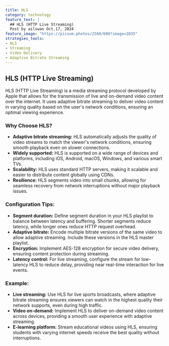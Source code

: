 ```yaml
---
title: HLS
category: technology
feature_text: |
  ## HLS (HTTP Live Streaming)
  Post by ailswan Oct.17, 2024
feature_image: "https://picsum.photos/2560/600?image=1035"
strategies_tools:
- HLS
- Streaming
- Video Delivery
- Adaptive Bitrate Streaming
---
```

## HLS (HTTP Live Streaming)
HLS (HTTP Live Streaming) is a media streaming protocol developed by Apple that allows for the transmission of live and on-demand video content over the internet. It uses adaptive bitrate streaming to deliver video content in varying quality based on the user's network conditions, ensuring an optimal viewing experience.

### Why Choose HLS?
- **Adaptive bitrate streaming:** HLS automatically adjusts the quality of video streams to match the viewer's network conditions, ensuring smooth playback even on slower connections.
- **Widely supported:** HLS is supported on a wide range of devices and platforms, including iOS, Android, macOS, Windows, and various smart TVs.
- **Scalability:** HLS uses standard HTTP servers, making it scalable and easier to distribute content globally using CDNs.
- **Resilience:** HLS segments video into small chunks, allowing for seamless recovery from network interruptions without major playback issues.

### Configuration Tips:
- **Segment duration:** Define segment duration in your HLS playlist to balance between latency and buffering. Shorter segments reduce latency, while longer ones reduce HTTP request overhead.
- **Adaptive bitrate:** Encode multiple bitrate versions of the same video to allow adaptive streaming. Include these versions in the HLS master playlist.
- **Encryption:** Implement AES-128 encryption for secure video delivery, ensuring content protection during streaming.
- **Latency control:** For live streaming, configure the stream for low-latency HLS to reduce delay, providing near real-time interaction for live events.

### Example:
- **Live streaming:** Use HLS for live sports broadcasts, where adaptive bitrate streaming ensures viewers can watch in the highest quality their network supports, even during high traffic.
- **Video on-demand:** Implement HLS to deliver on-demand video content across devices, providing a smooth user experience with adaptive streaming.
- **E-learning platform:** Stream educational videos using HLS, ensuring students with varying internet speeds receive the best quality without interruptions.


